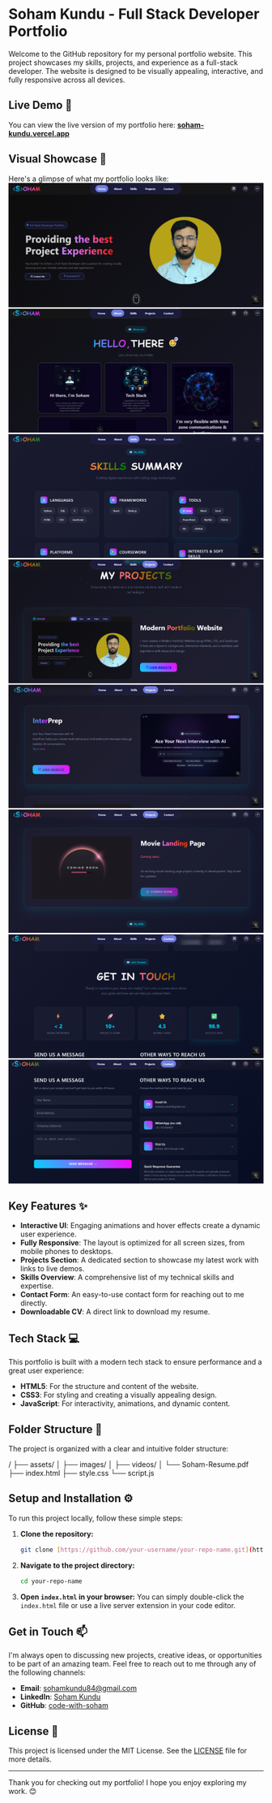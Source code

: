 # Soham Kundu - Full Stack Developer Portfolio

Welcome to the GitHub repository for my personal portfolio website. This project showcases my skills, projects, and experience as a full-stack developer. The website is designed to be visually appealing, interactive, and fully responsive across all devices.

## Live Demo 🚀

You can view the live version of my portfolio here: [**soham-kundu.vercel.app**](https://soham-kundu.vercel.app/)

## Visual Showcase 📸

Here's a glimpse of what my portfolio looks like:
![Portfolio Home Page](./assets/Screenshot%202025-08-20%20201405.png)
![Portfolio About Section](./assets/Screenshot%202025-08-20%20201444.png)
![Portfolio Projects Section](./assets/Screenshot%202025-08-20%20201556.png)
![Portfolio Skills Section](./assets/Screenshot%202025-08-20%20201459.png)
![Portfolio Contact Section](./assets/Screenshot%202025-08-20%20201513.png)
![Portfolio Footer](./assets/Screenshot%202025-08-20%20201546.png)
![Portfolio Mobile View](./assets/Screenshot%202025-08-20%20201608.png)
![Portfolio Mobile View](./assets/Screenshot%202025-08-20%20201619.png)


## Key Features ✨

* **Interactive UI**: Engaging animations and hover effects create a dynamic user experience.
* **Fully Responsive**: The layout is optimized for all screen sizes, from mobile phones to desktops.
* **Projects Section**: A dedicated section to showcase my latest work with links to live demos.
* **Skills Overview**: A comprehensive list of my technical skills and expertise.
* **Contact Form**: An easy-to-use contact form for reaching out to me directly.
* **Downloadable CV**: A direct link to download my resume.

## Tech Stack 💻

This portfolio is built with a modern tech stack to ensure performance and a great user experience:

* **HTML5**: For the structure and content of the website.
* **CSS3**: For styling and creating a visually appealing design.
* **JavaScript**: For interactivity, animations, and dynamic content.

## Folder Structure 📂

The project is organized with a clear and intuitive folder structure:

/
├── assets/
│   ├── images/
│   ├── videos/
│   └── Soham-Resume.pdf
├── index.html
├── style.css
└── script.js




## Setup and Installation ⚙️

To run this project locally, follow these simple steps:

1.  **Clone the repository:**
    ```bash
    git clone [https://github.com/your-username/your-repo-name.git](https://github.com/your-username/your-repo-name.git)
    ```
2.  **Navigate to the project directory:**
    ```bash
    cd your-repo-name
    ```
3.  **Open `index.html` in your browser:**
    You can simply double-click the `index.html` file or use a live server extension in your code editor.

## Get in Touch 📫

I'm always open to discussing new projects, creative ideas, or opportunities to be part of an amazing team. Feel free to reach out to me through any of the following channels:

* **Email**: [sohamkundu84@gmail.com](mailto:sohamkundu84@gmail.com)
* **LinkedIn**: [Soham Kundu](https://www.linkedin.com/in/soham-kundu-b5a9a0250/)
* **GitHub**: [code-with-soham](https://code-with-soham.github.io)

## License 📄

This project is licensed under the MIT License. See the [LICENSE](https://www.google.com/search?q=LICENSE) file for more details.

---

Thank you for checking out my portfolio! I hope you enjoy exploring my work. 😊
